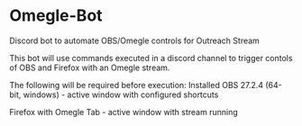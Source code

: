 # Omegle-Bot
Discord bot to automate OBS/Omegle controls for Outreach Stream

This bot will use commands executed in a discord channel to trigger contols of OBS and Firefox with an Omegle stream.

The following will be required before execution:
Installed OBS 27.2.4 (64-bit, windows) - active window with configured shortcuts

Firefox with Omegle Tab - active window with stream running


